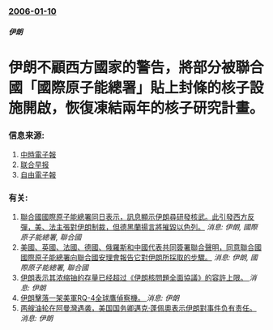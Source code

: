 ### [2006-01-10](/news/2006/01/10/index.md)

##### 伊朗
# 伊朗不顧西方國家的警告，將部分被聯合國「國際原子能總署」貼上封條的核子設施開啟，恢復凍結兩年的核子研究計畫。




### 信息来源:

1. [中時電子報](http://news.chinatimes.com/Chinatimes/newslist/newslist-content/0,3546,110504+112006011100072,00.html)
2. [联合早报](http://www.zaobao.com/gj/gj060110_505.html)
3. [自由電子報](https://web.archive.org/web/20060113052309/http://www.libertytimes.com.tw/2006/new/jan/11/today-int1.htm)

### 有关:

1. [ 聯合國國際原子能總署同日表示，訊息顯示伊朗尋研發核武。此引發西方反彈，美、法主張對伊朗制裁，但德黑蘭揚言將摧毀以色列。](/news/2011/11/8/聯合國國際原子能總署同日表示-訊息顯示伊朗尋研發核武-此引發西方反彈-美-法主張對伊朗制裁-但德黑蘭揚言將摧毀以色列.md) _消息: 伊朗, 國際原子能總署, 聯合國_
2. [美國、英國、法國、德國、俄羅斯和中國代表共同簽署聯合聲明，同意聯合國國際原子能總署向聯合國安理會報告它對伊朗所採取的步驟。](/news/2006/01/31/美國-英國-法國-德國-俄羅斯和中國代表共同簽署聯合聲明-同意聯合國國際原子能總署向聯合國安理會報告它對伊朗所採取的步驟.md) _消息: 伊朗, 國際原子能總署, 聯合國_
3. [伊朗表示其浓缩铀的存量已经超过《伊朗核問題全面協議》的容許上限。 ](/news/2019/07/1/伊朗表示其浓缩铀的存量已经超过-伊朗核問題全面協議-的容許上限.md) _消息: 伊朗_
4. [伊朗擊落一架美軍RQ-4全球鷹偵察機。 ](/news/2019/06/20/伊朗擊落一架美軍RQ-4全球鷹偵察機.md) _消息: 伊朗_
5. [两艘油轮在阿曼灣遇袭，美国国务卿邁克·蓬佩奧表示伊朗對事件负有责任。 ](/news/2019/06/13/两艘油轮在阿曼灣遇袭-美国国务卿邁克-蓬佩奧表示伊朗對事件负有责任.md) _消息: 伊朗_
